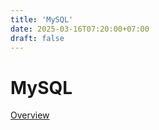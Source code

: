 ```yaml
---
title: 'MySQL'
date: 2025-03-16T07:20:00+07:00
draft: false
---
```


# MySQL

[Overview](./overview/)
